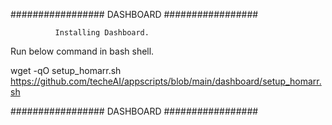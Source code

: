 ################# DASHBOARD #################


              Installing Dashboard.

Run below command in bash shell.

wget -qO setup_homarr.sh https://github.com/techeAI/appscripts/blob/main/dashboard/setup_homarr.sh




################# DASHBOARD #################
